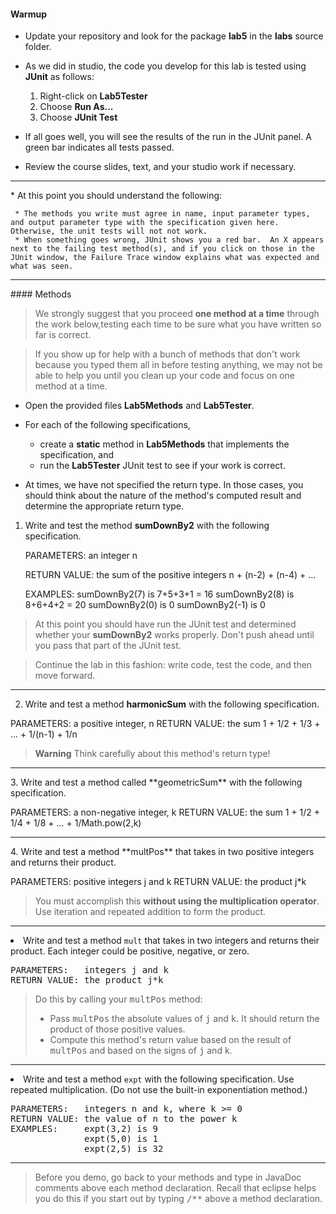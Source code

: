 #### Warmup

* Update your repository and look for the package **lab5** in the **labs**
source folder.
* As we did in studio, the code you develop for this lab is tested using **JUnit** as follows:

    1. Right-click on **Lab5Tester**
    2. Choose **Run As...**
    3. Choose **JUnit Test**

* If all goes well, you will see the results of the run in the JUnit panel. A green bar indicates all tests passed.
* Review the course slides, text, and your studio work if necessary.

<HR>
* At this point you should understand the following:

     * The methods you write must agree in name, input parameter types, and output parameter type with the specification given here.  Otherwise, the unit tests will not not work.
     * When something goes wrong, JUnit shows you a red bar.  An X appears next to the failing test method(s), and if you click on those in the JUnit window, the Failure Trace window explains what was expected and what was seen.

<HR>
#### Methods

> We strongly suggest that you proceed **one method at a time** through the work below,testing each time to be sure what you have written so far is correct.

>If you show up for help with a bunch of methods that don't work because you typed them all in before testing anything, we may not be able to help you until you clean up your code and focus on one method at a time.


* Open the provided files **Lab5Methods** and **Lab5Tester**.
* For each of the following specifications,

    * create a **static** method in **Lab5Methods** that implements the specification, and
    * run the **Lab5Tester** JUnit test to see if your work is correct.

* At times, we have not specified the return type.  In those cases, you should think about the nature of the
method's computed result and determine the appropriate return type.



1. Write and test the method **sumDownBy2** with the following specification.

    PARAMETERS:   an integer n

    RETURN VALUE: the sum of the positive integers n + (n-2) + (n-4) + ...

    EXAMPLES:     sumDownBy2(7) is 7+5+3+1 = 16
                  sumDownBy2(8) is 8+6+4+2 = 20
                  sumDownBy2(0) is 0
                  sumDownBy2(-1) is 0

>At this point you should have run the JUnit test and determined whether your
**sumDownBy2** works properly.  Don't push ahead until you pass that part of
the JUnit test.

>Continue the lab in this fashion:  write code, test the code, and then
move forward.

<HR>

2. Write and test a method **harmonicSum** with the following specification.

PARAMETERS:   a positive integer, n
RETURN VALUE: the sum 1 + 1/2 + 1/3 + ... + 1/(n-1) + 1/n


>**Warning** Think carefully about this method's return type!


<HR>
3. Write and test a method called **geometricSum** with the following specification.

PARAMETERS:   a non-negative integer, k
RETURN VALUE: the sum 1 + 1/2 + 1/4 + 1/8 + ... + 1/Math.pow(2,k)


<HR>
4. Write and test a method **multPos** that takes in two positive integers and returns their product.

PARAMETERS:   positive integers j and k
RETURN VALUE: the product j*k

>You must accomplish this
**without using the multiplication operator**. Use iteration and repeated addition
to form the product.

<HR>
<P><LI>Write and test a method <code>mult</code>
that takes in two integers and returns their product.
Each integer could be positive, negative, or zero.
<PRE>
PARAMETERS:   integers j and k
RETURN VALUE: the product j*k
</PRE>
<BLOCKQUOTE>
Do this by calling your <KBD>multPos</KBD> method:
<UL>
<LI> Pass <KBD>multPos</KBD> the absolute values of <KBD>j</KBD> and <KBD>k</KBD>.  It should
return the product of those positive values.
<LI> Compute this method's return value based on the result of <KBD>multPos</KBD> and based
on the signs
of <KBD>j</KBD> and </KBD>k</KBD>.
</UL>
</BLOCKQUOTE>

<HR>
<P><LI>Write and test a method <code>expt</code>
with the following specification.  Use repeated multiplication.
(Do not use the built-in exponentiation method.)
<PRE>
PARAMETERS:   integers n and k, where k >= 0
RETURN VALUE: the value of n to the power k
EXAMPLES:     expt(3,2) is 9
              expt(5,0) is 1
              expt(2,5) is 32
</PRE>

</OL>

<HR>
<BLOCKQUOTE>
Before you demo, go back to your methods and type in JavaDoc comments above each
method declaration.   Recall that eclipse helps you do this if you start out by
typing <KBD>/**</KBD> above a method declaration.
</BLOCKQUOTE>
